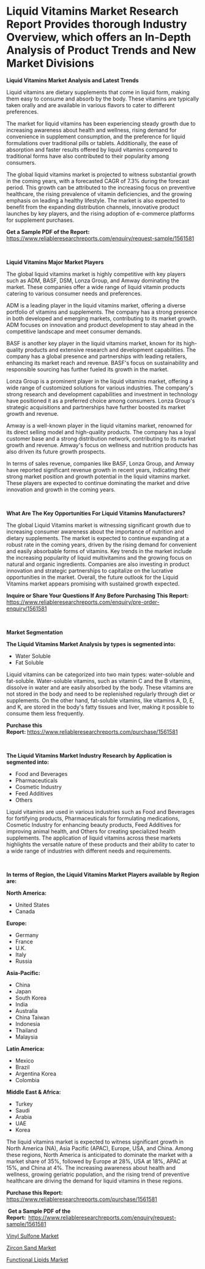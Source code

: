 <p><h1>Liquid Vitamins Market Research Report Provides thorough Industry Overview, which offers an In-Depth Analysis of Product Trends and New Market Divisions</h1></p><p><strong>Liquid Vitamins Market Analysis and Latest Trends</strong></p>
<p><p>Liquid vitamins are dietary supplements that come in liquid form, making them easy to consume and absorb by the body. These vitamins are typically taken orally and are available in various flavors to cater to different preferences.</p><p>The market for liquid vitamins has been experiencing steady growth due to increasing awareness about health and wellness, rising demand for convenience in supplement consumption, and the preference for liquid formulations over traditional pills or tablets. Additionally, the ease of absorption and faster results offered by liquid vitamins compared to traditional forms have also contributed to their popularity among consumers.</p><p>The global liquid vitamins market is projected to witness substantial growth in the coming years, with a forecasted CAGR of 7.3% during the forecast period. This growth can be attributed to the increasing focus on preventive healthcare, the rising prevalence of vitamin deficiencies, and the growing emphasis on leading a healthy lifestyle. The market is also expected to benefit from the expanding distribution channels, innovative product launches by key players, and the rising adoption of e-commerce platforms for supplement purchases.</p></p>
<p><strong>Get a Sample PDF of the Report:&nbsp;</strong> <a href="https://www.reliableresearchreports.com/enquiry/request-sample/1561581">https://www.reliableresearchreports.com/enquiry/request-sample/1561581</a></p>
<p>&nbsp;</p>
<p><strong>Liquid Vitamins Major Market Players</strong></p>
<p><p>The global liquid vitamins market is highly competitive with key players such as ADM, BASF, DSM, Lonza Group, and Amway dominating the market. These companies offer a wide range of liquid vitamin products catering to various consumer needs and preferences. </p><p>ADM is a leading player in the liquid vitamins market, offering a diverse portfolio of vitamins and supplements. The company has a strong presence in both developed and emerging markets, contributing to its market growth. ADM focuses on innovation and product development to stay ahead in the competitive landscape and meet consumer demands.</p><p>BASF is another key player in the liquid vitamins market, known for its high-quality products and extensive research and development capabilities. The company has a global presence and partnerships with leading retailers, enhancing its market reach and revenue. BASF's focus on sustainability and responsible sourcing has further fueled its growth in the market.</p><p>Lonza Group is a prominent player in the liquid vitamins market, offering a wide range of customized solutions for various industries. The company's strong research and development capabilities and investment in technology have positioned it as a preferred choice among consumers. Lonza Group's strategic acquisitions and partnerships have further boosted its market growth and revenue.</p><p>Amway is a well-known player in the liquid vitamins market, renowned for its direct selling model and high-quality products. The company has a loyal customer base and a strong distribution network, contributing to its market growth and revenue. Amway's focus on wellness and nutrition products has also driven its future growth prospects.</p><p>In terms of sales revenue, companies like BASF, Lonza Group, and Amway have reported significant revenue growth in recent years, indicating their strong market position and growth potential in the liquid vitamins market. These players are expected to continue dominating the market and drive innovation and growth in the coming years.</p></p>
<p>&nbsp;</p>
<p><strong>What Are The Key Opportunities For Liquid Vitamins Manufacturers?</strong></p>
<p><p>The global Liquid Vitamins market is witnessing significant growth due to increasing consumer awareness about the importance of nutrition and dietary supplements. The market is expected to continue expanding at a robust rate in the coming years, driven by the rising demand for convenient and easily absorbable forms of vitamins. Key trends in the market include the increasing popularity of liquid multivitamins and the growing focus on natural and organic ingredients. Companies are also investing in product innovation and strategic partnerships to capitalize on the lucrative opportunities in the market. Overall, the future outlook for the Liquid Vitamins market appears promising with sustained growth expected.</p></p>
<p><strong>Inquire or Share Your Questions If Any Before Purchasing This Report:</strong> <a href="https://www.reliableresearchreports.com/enquiry/pre-order-enquiry/1561581">https://www.reliableresearchreports.com/enquiry/pre-order-enquiry/1561581</a></p>
<p>&nbsp;</p>
<p><strong>Market Segmentation</strong></p>
<p><strong>The Liquid Vitamins Market Analysis by types is segmented into:</strong></p>
<p><ul><li>Water Soluble</li><li>Fat Soluble</li></ul></p>
<p><p>Liquid vitamins can be categorized into two main types: water-soluble and fat-soluble. Water-soluble vitamins, such as vitamin C and the B vitamins, dissolve in water and are easily absorbed by the body. These vitamins are not stored in the body and need to be replenished regularly through diet or supplements. On the other hand, fat-soluble vitamins, like vitamins A, D, E, and K, are stored in the body's fatty tissues and liver, making it possible to consume them less frequently.</p></p>
<p><strong>Purchase this Report:&nbsp;</strong><a href="https://www.reliableresearchreports.com/purchase/1561581">https://www.reliableresearchreports.com/purchase/1561581</a></p>
<p>&nbsp;</p>
<p><strong>The Liquid Vitamins Market Industry Research by Application is segmented into:</strong></p>
<p><ul><li>Food and Beverages</li><li>Pharmaceuticals</li><li>Cosmetic Industry</li><li>Feed Additives</li><li>Others</li></ul></p>
<p><p>Liquid vitamins are used in various industries such as Food and Beverages for fortifying products, Pharmaceuticals for formulating medications, Cosmetic Industry for enhancing beauty products, Feed Additives for improving animal health, and Others for creating specialized health supplements. The application of liquid vitamins across these markets highlights the versatile nature of these products and their ability to cater to a wide range of industries with different needs and requirements.</p></p>
<p>&nbsp;</p>
<p><strong>In terms of Region, the Liquid Vitamins Market Players available by Region are:</strong></p>
<p>
    <p> <strong> North America: </strong>
        <ul>
            <li>United States</li>
            <li>Canada</li>
        </ul>
        </p> 
    <p> <strong> Europe: </strong>
        <ul>
            <li>Germany</li>
            <li>France</li>
            <li>U.K.</li>
            <li>Italy</li>
            <li>Russia</li>
        </ul>
        </p> 
    <p> <strong> Asia-Pacific: </strong>
        <ul>
            <li>China</li>
            <li>Japan</li>
            <li>South Korea</li>
            <li>India</li>
            <li>Australia</li>
            <li>China Taiwan</li>
            <li>Indonesia</li>
            <li>Thailand</li>
            <li>Malaysia</li>
        </ul>
        </p> 
    <p> <strong> Latin America: </strong>
        <ul>
            <li>Mexico</li>
            <li>Brazil</li>
            <li>Argentina Korea</li>
            <li>Colombia</li>
        </ul>
        </p> 
    <p> <strong> Middle East & Africa: </strong>
        <ul>
            <li>Turkey</li>
            <li>Saudi</li>
            <li>Arabia</li>
            <li>UAE</li>
            <li>Korea</li>
        </ul>
    </p>
    </p>
<p><p>The liquid vitamins market is expected to witness significant growth in North America (NA), Asia Pacific (APAC), Europe, USA, and China. Among these regions, North America is anticipated to dominate the market with a market share of 35%, followed by Europe at 28%, USA at 18%, APAC at 15%, and China at 4%. The increasing awareness about health and wellness, growing geriatric population, and the rising trend of preventive healthcare are driving the demand for liquid vitamins in these regions.</p></p>
<p><strong>Purchase this Report: </strong><a href="https://www.reliableresearchreports.com/purchase/1561581">https://www.reliableresearchreports.com/purchase/1561581</a></p>
<p>&nbsp;<strong>Get a Sample PDF of the Report:&nbsp;&nbsp;</strong><a href="https://www.reliableresearchreports.com/enquiry/request-sample/1561581">https://www.reliableresearchreports.com/enquiry/request-sample/1561581</a></p>
<p><strong></strong></p>
<p><p><a href="https://github.com/brentleyjimmiealvaradoz4l1rea/Market-Research-Report-List-1/blob/main/vinyl-sulfone-market.md">Vinyl Sulfone Market</a></p><p><a href="https://github.com/eeaveuhhh/Market-Research-Report-List-1/blob/main/zircon-sand-market.md">Zircon Sand Market</a></p><p><a href="https://github.com/Angelnienowdseej3e45z3p8c/Market-Research-Report-List-1/blob/main/functional-lipids-market.md">Functional Lipids Market</a></p></p>